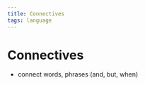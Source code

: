 ```yaml
---
title: Connectives
tags: language
---
```


# Connectives
- connect words, phrases (and, but, when)































